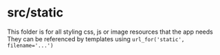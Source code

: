 # src/static

This folder is for all styling css, js or image resources that the app needs
They can be referenced by templates using `url_for('static', filename='...')`
